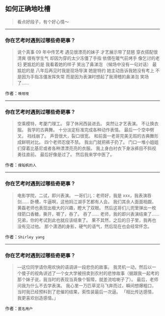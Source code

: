 ## 如何正确地吐槽

> 看点好段子，有个好心情～


 
---

### 你在艺考时遇到过哪些奇葩事？

> 说个真事 09 年中传艺考
> 遇见很漂亮的妹子
> 才艺展示带了琵琶
> 穿衣搭配很清爽 很有学生气
> 却因为穿的太少冻僵了手指
> 依偎在暖气前烤手 像乞讨的老妇
> 更尴尬的是
> 我看着她的样子 笑出了鼻涕泡
> （候场中没有一句对话）
> 最尴尬的是
> 八年后再见时我是现场导演 她是特约
> 她主动告诉我她没有考上
> 不是因为手指冻僵发挥失常
> 而是因为表演时想起了我滑稽的鼻涕泡
> 笑场了……


作者：`唤吱吱`

---

### 你在艺考时遇到过哪些奇葩事？

> 空乘模特，考厦门理工。
> 穿了休闲西装进去。
> 突然让才艺表演。
> 不让换衣服。
> 我学的古典舞。
> 十分淡定标准完成各种动作表情。
> 最后一个空中劈叉。
> 裆线崩了。
> 声音很大，裂口很宽。
> 和前面一老哥完美无瑕的古典舞形成鲜明对比。
> 四个老师忍俊不禁。
> 我出门就把裤子扔了。
> 门口一堆小姐姐们穿着比基尼或者各种漂漂亮亮的衣服。
> 我上身白衬衣下身泳裤目不斜视勇往直前。
> 最后好像是过了。
> 然后我来学中医了。


作者：`撑船帆的人`

---

### 你在艺考时遇到过哪些奇葩事？

> 电影学院，二试，即兴表演。
> 一哥们儿：老师好，我是 xxx，我表演吞剑……
> 卧槽，牛逼啊，这他妈江湖手艺都有人会。
> 我们其余人面面相觑，黄磊老师也表现出极大的兴趣，瞪大了双眼。
> 然后这哥们儿兜里弹出一枚绿箭口香糖，撕开，嚼了，吞了。
> 吞了……
> 老师，我的即兴表演结束了……
> 兄弟，你的考试到此也就应该结束了。
> 果不其然，之后的日子里，我再也没有见过他。
> 那个潇洒的身影，硬气的语气，然后现在也会经常怀念。


作者：`Shirley yang`

---

### 你在艺考时遇到过哪些奇葩事？

> ––这位同学请你用欢快的语调讲一段悲伤的故事。
> 我灵机一动，然后以一个傻子的视角讲述了一个女大学被拐卖到农村的悲惨故事（据跟我一起考的那个妹子说，我当时的表现当真像个智障，就差流哈喇子了）。
> 最后，老师问我为什么不去学表演。
> 我心里一万匹草泥马飞奔而过，瞬间想爆粗口，当时我已经预料到了悲催的结果，索性装最后一次逼。
> 「相比传达感情，我更喜欢创造感情。」


作者：`匿名用户`